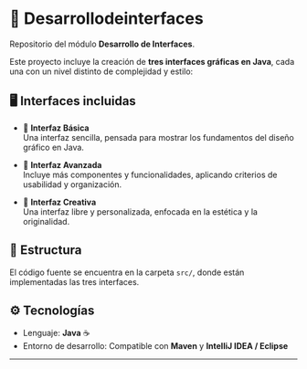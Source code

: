 # 🎨 Desarrollodeinterfaces

Repositorio del módulo **Desarrollo de Interfaces**.  

Este proyecto incluye la creación de **tres interfaces gráficas en Java**, cada una con un nivel distinto de complejidad y estilo:  

## 🖥️ Interfaces incluidas

- 🔹 **Interfaz Básica**  
  Una interfaz sencilla, pensada para mostrar los fundamentos del diseño gráfico en Java.  

- 🔸 **Interfaz Avanzada**  
  Incluye más componentes y funcionalidades, aplicando criterios de usabilidad y organización.  

- 🌟 **Interfaz Creativa**  
  Una interfaz libre y personalizada, enfocada en la estética y la originalidad.  

## 📂 Estructura

El código fuente se encuentra en la carpeta `src/`, donde están implementadas las tres interfaces.  

## ⚙️ Tecnologías

- Lenguaje: **Java** ☕  
- Entorno de desarrollo: Compatible con **Maven** y **IntelliJ IDEA / Eclipse**  
****
